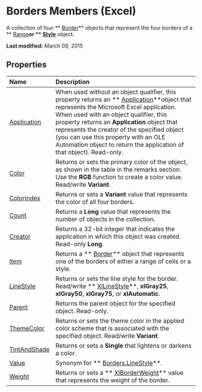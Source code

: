 
# Borders Members (Excel)
A collection of four  ** [Border](bca516bf-7c0f-f9df-078d-dfb522f256f3.md)** objects that represent the four borders of a ** [Range](b8207778-0dcc-4570-1234-f130532cc8cd.md)**or  ** [Style](3c1e9184-0075-5f46-9a1a-0b61d874d1f8.md)** object.

 **Last modified:** March 09, 2015


## Properties



|**Name**|**Description**|
|:-----|:-----|
| [Application](bba16d88-5609-3792-3ace-9928fdaccd98.md)|When used without an object qualifier, this property returns an  ** [Application](19b73597-5cf9-4f56-8227-b5211f657f6f.md)**object that represents the Microsoft Excel application. When used with an object qualifier, this property returns an  **Application** object that represents the creator of the specified object (you can use this property with an OLE Automation object to return the application of that object). Read-only.|
| [Color](3ee1bce3-56e2-c93f-432f-8f1d037a7624.md)|Returns or sets the primary color of the object, as shown in the table in the remarks section. Use the  **RGB** function to create a color value. Read/write **Variant**.|
| [ColorIndex](fe0a7b5e-254d-c773-88cc-70728db44840.md)|Returns or sets a  **Variant** value that represents the color of all four borders.|
| [Count](fe015e4c-89f3-cb8c-5215-55181dcdc0c4.md)|Returns a  **Long** value that represents the number of objects in the collection.|
| [Creator](00a52b71-0faa-e52c-ad65-f33e684187f9.md)|Returns a 32-bit integer that indicates the application in which this object was created. Read-only  **Long**.|
| [Item](19184379-d551-396e-8cb6-ff240e3c85fa.md)|Returns a  ** [Border](bca516bf-7c0f-f9df-078d-dfb522f256f3.md)** object that represents one of the borders of either a range of cells or a style.|
| [LineStyle](a057234d-0442-3fd7-5547-b19451774c0e.md)|Returns or sets the line style for the border. Read/write  ** [XlLineStyle](602b5473-4a2e-e8a3-b846-8db77972f0b6.md)**,  **xlGray25**,  **xlGray50**,  **xlGray75**, or  **xlAutomatic**.|
| [Parent](43a8a82d-d2b9-59d3-36b2-97ffffea6cdb.md)|Returns the parent object for the specified object. Read-only.|
| [ThemeColor](ca1d3f82-af14-f5be-71f3-3ba0c340ebbf.md)|Returns or sets the theme color in the applied color scheme that is associated with the specified object. Read/write  **Variant**.|
| [TintAndShade](29c591bf-311e-5706-0222-1db144a92b77.md)|Returns or sets a  **Single** that lightens or darkens a color.|
| [Value](9415589c-f698-a09d-d232-cf2ca32e6b11.md)|Synonym for  ** [Borders.LineStyle](a057234d-0442-3fd7-5547-b19451774c0e.md)**.|
| [Weight](cdf2d0d2-9c4d-1b07-38fc-3828126c77bf.md)|Returns or sets a  ** [XlBorderWeight](44dd8e9d-144f-d208-1f62-ddb264933440.md)** value that represents the weight of the border.|
